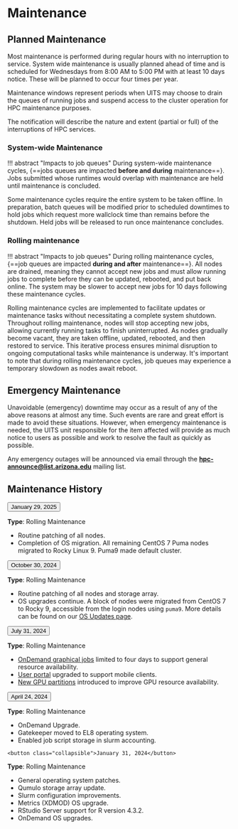 <link rel="stylesheet" href="../../assets/stylesheets/animated_dropdown.css">
<link rel="stylesheet" href="../../assets/stylesheets/spacing.css">

# Maintenance

## Planned Maintenance
Most maintenance is performed during regular hours with no interruption to service.  System wide maintenance is usually planned ahead of time and is scheduled for Wednesdays from 8:00 AM to 5:00 PM with at least 10 days notice.  These will be planned to occur four times per year.

Maintenance windows represent periods when UITS may choose to drain the queues of running jobs and suspend access to the cluster operation for HPC maintenance purposes.

The notification will describe the nature and extent (partial or full) of the interruptions of HPC services. 

### System-wide Maintenance

!!! abstract "Impacts to job queues"
    During system-wide maintenance cycles, {==jobs queues are impacted **before and during** maintenance==}. Jobs submitted whose runtimes would overlap with maintenance are held until maintenance is concluded.

Some maintenance cycles require the entire system to be taken offline. In preparation, batch queues will be modified prior to scheduled downtimes to hold jobs which request more wallclock time than remains before the shutdown. Held jobs will be released to run once maintenance concludes.

### Rolling maintenance

!!! abstract "Impacts to job queues"
    During rolling maintenance cycles, {==job queues are impacted **during and after** maintenance==}. All nodes are drained, meaning they cannot accept new jobs and must allow running jobs to complete before they can be updated, rebooted, and put back online. The system may be slower to accept new jobs for 10 days following these maintenance cycles.

Rolling maintenance cycles are implemented to facilitate updates or maintenance tasks without necessitating a complete system shutdown. Throughout rolling maintenance, nodes will stop accepting new jobs, allowing currently running tasks to finish uninterrupted. As nodes gradually become vacant, they are taken offline, updated, rebooted, and then restored to service. This iterative process ensures minimal disruption to ongoing computational tasks while maintenance is underway. It's important to note that during rolling maintenance cycles, job queues may experience a temporary slowdown as nodes await reboot.

## Emergency Maintenance
Unavoidable (emergency) downtime may occur as a result of any of the above reasons at almost any time. Such events are rare and great effort is made to avoid these situations. However, when emergency maintenance is needed, the UITS unit responsible for the item affected will provide as much notice to users as possible and work to resolve the fault as quickly as possible.

Any emergency outages will be announced via email through the **hpc-announce@list.arizona.edu** mailing list. 

## Maintenance History 

<html>
  <button class="collapsible">January 29, 2025</button>
  <div class="content">
  <p>
  <b>
  </p>Type</b>: Rolling Maintenance
  <ul>
  <li>Routine patching of all nodes.</li>
  <li>Completion of OS migration. All remaining CentOS 7 Puma nodes migrated to Rocky Linux 9. Puma9 made default cluster.</li>
  </ul>
  </div>

  <button class="collapsible">October 30, 2024</button>
  <div class="content">
    <p>
    <b>Type</b>: Rolling Maintenance
    <ul>
    <li>Routine patching of all nodes and storage array.</li>
    <li>OS upgrades continue. A block of nodes were migrated from CentOS 7 to Rocky 9, accessible from the login nodes using <code>puma9</code>. More details can be found on our <a href="../../resources/updates/">OS Updates page</a>.</li>
    </ul>
    </p>
  </div>

  <button class="collapsible">July 31, 2024</button>
  <div class="content">
    <p>
    <b>Type</b>: Rolling Maintenance
    <ul>
    <li><a href="../../running_jobs/open_on_demand/">OnDemand graphical jobs</a> limited to four days to support general resource availability.</li>
    <li><a href="https://portal.hpc.arizona.edu/">User portal</a> upgraded to support mobile clients. </li>
    <li><a href="../../running_jobs/batch_jobs/batch_directives/#allocations-and-partitions">New GPU partitions</a> introduced to improve GPU resource availability.</li>
    </ul>
    </p>
  </div>

  <button class="collapsible">April 24, 2024</button>
  <div class="content">
    <p>
    <b>Type</b>: Rolling Maintenance
    <ul>
    <li>OnDemand Upgrade.</li>
    <li>Gatekeeper moved to EL8 operating system.</li>
    <li>Enabled job script storage in slurm accounting.</li>
    </ul>
    </p>
  </div>


    <button class="collapsible">January 31, 2024</button>
  <div class="content">
    <p>
    <b>Type</b>: Rolling Maintenance
    <ul>
    <li>General operating system patches.</li>
    <li>Qumulo storage array update.</li>
    <li>Slurm configuration improvements.</li>
    <li>Metrics (XDMOD) OS upgrade.</li>
    <li>RStudio Server support for R version 4.3.2.</li>
    <li>OnDemand OS upgrades.</li>
    </ul>
    </p>
  </div>
  <script src="../../../assets/javascripts/animated_dropdown.js"></script>
</html>